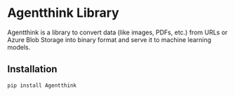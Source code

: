 # Agentthink Library

Agentthink is a library to convert data (like images, PDFs, etc.) from URLs or Azure Blob Storage into binary format and serve it to machine learning models.

## Installation

```bash
pip install Agentthink

